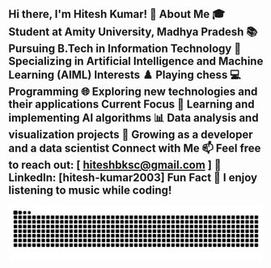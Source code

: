 Hi there, I'm Hitesh Kumar! 👋
About Me
🎓 Student at Amity University, Madhya Pradesh
📚 Pursuing B.Tech in Information Technology
🧠 Specializing in Artificial Intelligence and Machine Learning (AIML)
Interests
♟️ Playing chess
💻 Programming 
🌐 Exploring new technologies and their applications
Current Focus
🤖 Learning and implementing AI algorithms
📊 Data analysis and visualization projects
🌱 Growing as a developer and a data scientist
Connect with Me
📫 Feel free to reach out: [ hiteshbksc@gmail.com ]
🔗 LinkedIn: [hitesh-kumar2003]
Fun Fact
🎵 I enjoy listening to music while coding!
---

![GitHub Snake Light](https://github.com/officialhitesh/officialhitesh/blob/output/github-snake.svg)


